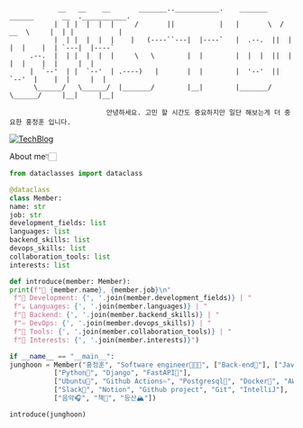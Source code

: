 

                __   __    __       _______..___________.    _______    ______       __  .___________.
               |  | |  |  |  |     /       ||           |   |       \  /  __  \     |  | |           |
               |  | |  |  |  |    |   (----``---|  |----`   |  .--.  ||  |  |  |    |  | `---|  |----`
         .--.  |  | |  |  |  |     \   \        |  |        |  |  |  ||  |  |  |    |  |     |  |     
         |  `--'  | |  `--'  | .----)   |       |  |        |  '--'  ||  `--'  |    |  |     |  |     
          \______/   \______/  |_______/        |__|        |_______/  \______/     |__|     |__|    
                         
                            안녕하세요. 고민 할 시간도 중요하지만 일단 해보는게 더 중요한 홍정훈 입니다.
                           

[![TechBlog](https://img.shields.io/badge/JavaScript-F7DF1E?style=for-the-badge&logo=JavaScript&logoColor=white)](https://hongjunghoon.com)


About me👇🏻
```python
from dataclasses import dataclass

@dataclass
class Member:
name: str
job: str
development_fields: list
languages: list
backend_skills: list
devops_skills: list
collaboration_tools: list
interests: list

def introduce(member: Member):
print(f"👋 {member.name}, {member.job}\n"
 f"🔭 Development: {', '.join(member.development_fields)} | "
 f"☕ Languages: {', '.join(member.languages)} | "
 f"🔧 Backend: {', '.join(member.backend_skills)} | "
 f"♾️ DevOps: {', '.join(member.devops_skills)} | "
 f"📑 Tools: {', '.join(member.collaboration_tools)} | "
 f"🎯 Interests: {', '.join(member.interests)}")

if __name__ == "__main__":
junghoon = Member("홍정훈", "Software engineer🧑🏽‍💻", ["Back-end🔭"], ["Java☕"], ["Python"]
           ["Python🌱", "Django", "FastAPI🛵"],
           ["Ubuntu🐺", "Github Actions♾️", "Postgresql🐘", "Docker🐋", "AWS EC2☁️"],
           ["Slack📑", "Notion", "Github project", "Git", "IntelliJ"],
           ["음악🎧", "책📖", "등산🏔️"])

introduce(junghoon)
```

<!--
**besthong/besthong** is a ✨ _special_ ✨ repository because its `README.md` (this file) appears on your GitHub profile.

Here are some ideas to get you started:

- 🔭 I’m currently working on ...
- 🌱 I’m currently learning ...
- 👯 I’m looking to collaborate on ...
- 🤔 I’m looking for help with ...
- 💬 Ask me about ...
- 📫 How to reach me: ...
- 😄 Pronouns: ...
- ⚡ Fun fact: ...
-->
